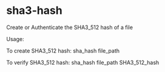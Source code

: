 # sha3-hash
Create or Authenticate the SHA3_512 hash of a file

Usage:

To create SHA3_512 hash:
  sha_hash file_path

To verify SHA3_512 hash:
  sha_hash file_path SHA3_512_hash
  
